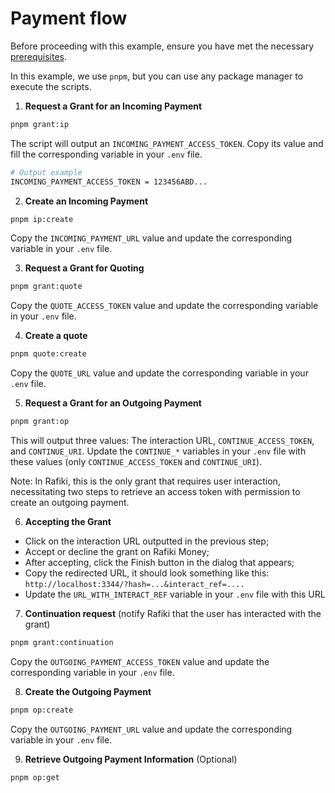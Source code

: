 # Payment flow

Before proceeding with this example, ensure you have met the necessary [prerequisites](../README.md#prerequisites).

In this example, we use `pnpm`, but you can use any package manager to execute the scripts.

1. **Request a Grant for an Incoming Payment**

```sh
pnpm grant:ip
```

The script will output an `INCOMING_PAYMENT_ACCESS_TOKEN`. Copy its value and fill the corresponding variable in your
`.env` file.

```sh
# Output example
INCOMING_PAYMENT_ACCESS_TOKEN = 123456ABD...
```

2. **Create an Incoming Payment**

```sh
pnpm ip:create
```

Copy the `INCOMING_PAYMENT_URL` value and update the corresponding variable in your `.env` file.

3. **Request a Grant for Quoting**

```sh
pnpm grant:quote
```

Copy the `QUOTE_ACCESS_TOKEN` value and update the corresponding variable in your `.env` file.

4. **Create a quote**

```sh
pnpm quote:create
```

Copy the `QUOTE_URL` value and update the corresponding variable in your `.env` file.

5. **Request a Grant for an Outgoing Payment**

```sh
pnpm grant:op
```

This will output three values: The interaction URL, `CONTINUE_ACCESS_TOKEN`, and `CONTINUE_URI`. Update the `CONTINUE_*`
variables in your `.env` file with these values (only `CONTINUE_ACCESS_TOKEN` and `CONTINUE_URI`).

Note: In Rafiki, this is the only grant that requires user interaction, necessitating two steps to retrieve an access
token with permission to create an outgoing payment.

6. **Accepting the Grant**

-   Click on the interaction URL outputted in the previous step;
-   Accept or decline the grant on Rafiki Money;
-   After accepting, click the Finish button in the dialog that appears;
-   Copy the redirected URL, it should look something like this: `http://localhost:3344/?hash=...&interact_ref=....`
-   Update the `URL_WITH_INTERACT_REF` variable in your `.env` file with this URL

7. **Continuation request** (notify Rafiki that the user has interacted with the grant)

```sh
pnpm grant:continuation
```

Copy the `OUTGOING_PAYMENT_ACCESS_TOKEN` value and update the corresponding variable in your `.env` file.

8. **Create the Outgoing Payment**

```sh
pnpm op:create
```

Copy the `OUTGOING_PAYMENT_URL` value and update the corresponding variable in your `.env` file.

9. **Retrieve Outgoing Payment Information** (Optional)

```sh
pnpm op:get
```

